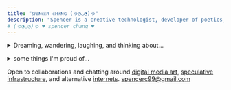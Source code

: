 ```yaml
---
title: "ꜱᴘᴇɴᴄᴇʀ ᴄʜᴀɴɢ (っ◔◡◔)っ"
description: "Spencer is a creative technologist, developer of poetics, and dream researcher in San Francisco. He creates playful and intimate software and words to imagine alternative futures of computing."
# (っ◔◡◔)っ ♥ spencer chang ♥
---
```

<p>
    <details>
        <summary>Dreaming, wandering, laughing, and thinking about...</summary>
        <div>
            <ul class="noPadding">
            <li>
                <b>creative agency</b> <br/> how we can give users more <a href="/posts/take-back-the-future-response">agency</a> in the software they use or are used by every day and what does a healthy relationship with <a href="/posts/technology-paradox">technology look like</a>?
            </li>
            <li>
                <b><a href="https://mmm.page/helena.soft_tech">soft tech</a></b> <br/> how do we create software that encourages tinkering and authentic expression, where making crazy connections is necessary rather than a nuisance?
            </li>
            <li>
                <b>people over systems</b> <br/> what sort of systems do we need to create a society that cares about enabling every person to live with the <a href="/experiments/100posts/privilege-of-dreams">privilege to pursue their dreams</a> and create something that they can truly own?
            </li>
            <li>
                <b>authentic <a href="/experiments/100posts/unstoppable-expression">expression</a></b> <br/> how do we create environments that provide a <a href="/experiments/100posts/low-pressure-contexts">low-pressure context</a> for people to fail and learn and scale that <a href="/experiments/100posts/trust">trust</a> beyond small local communities?
            </li>
            <li>
                <b>living fully</b> <br/> how do we live more fully and <a href="/experiments/100posts/intensity">intensely</a> and learn to trust ourselves to <a href="/experiments/100posts/opportunity">express ourselves</a> without caveats?
            </li>
            </ul>
        </div>
    </details>
</p>

<p id="expandingWork"></p>

<p id="expandingLikes"></p>


<script>
const workDescription =`
* I spend my days building
* tools for tinkers at <a id="coda" href="https://coda.io">Coda</a>,
  * tools for tinkers at <a id="coda" href="https://coda.io">Coda</a> (I built out our <a href="/posts/rituals-remixing">custom templates platform</a> and now work on the <a href="https://coda.io/packsbeta">Packs platform</a>),
    * tools for tinkers at <a id="coda" href="https://coda.io">Coda</a> (I built out our <a href="/posts/rituals-remixing">custom templates platform</a> and now work on <a href="https://coda.io/packsbeta">Packs platform</a> so that anyone can extend Coda's capabilities, maintaining an <a href="https://github.com/coda/packs-sdk">open-source SDK</a>),
* conjuring 
* soulful speculations of new futures at <a href="https://verses.xyz" id="verses">verses</a>, 
  * soulful speculations of new futures at <a href="https://verses.xyz" id="verses">verses</a> (I recently co-stewarded the creation of <b  id="pluriverse"><a href="https://pluriverse.world">pluriverse.world</a></b>),
* exploring what a new internet of <a id="tinyInternets" href="https://tiny-inter.net/">𝓽𝓲𝓷𝔂 𝓲𝓷𝓽𝓮𝓻𝓷𝓮𝓽𝓼</a> looks like
  * exploring what a new internet of <a id="tinyInternets" href="https://tiny-inter.net/">𝓽𝓲𝓷𝔂 𝓲𝓷𝓽𝓮𝓻𝓷𝓮𝓽𝓼</a>, one where <a href="https://open.substack.com/pub/spencerchang/p/ti-01-our-internet">we can make homes</a>, looks like
    * exploring what a new internet of <a id="tinyInternets" href="https://tiny-inter.net/">𝓽𝓲𝓷𝔂 𝓲𝓷𝓽𝓮𝓻𝓷𝓮𝓽𝓼</a>, one where <a href="https://open.substack.com/pub/spencerchang/p/ti-01-our-internet">we can make homes</a> and relate to others in ways that cultivate a communal space, looks like
* and exploring poetry, through writing, art, and
* software.
  * open
    * open, playful
      * open, playful, and empowering
  * software (like this <a href="https://github.com/jackyzha0/telescopic-text">expanding text</a> and <a href="">shapeshifting poem</a>).
    * software (like this <a href="">expanding text</a> and <a href="/posts/boundless-shapeshifters">shapeshifting poem</a> or my <a href="/fits">fits stream</a>).
`;
let node = createTelescopicTextFromBulletedList(workDescription, {textMode: TextMode.Html});
const container = document.getElementById("expandingWork")
container.appendChild(node);
// TODO: can you add hover tooltips with images and previews?
// const likesDescription = `
// * I enjoy 
// * writing,
//   * <a href="/posts">writing</a> (<a href="https://spencerchang.substack.com/">personal essays</a>, software visions, poetry, and a mix of all of the above),
//     * <a href="/posts">writing</a> (<a href="https://spencerchang.substack.com/">personal essays</a>, software visions, poetry. check out my <a href="/experiments/100posts">100 posts</a> experiment, my <a href="/posts/boundless-shapeshifters">shapeshifting poem</a> or my <a href="https://spencerchang.substack.com/p/ti-01-our-internet">internet manifesto</a>),
// * reading,
//   * <a href="https://www.goodreads.com/user/show/93224420-spencer-chang">reading</a> (spec fic, short fiction, and convivial software thoughts),
// * and 
// * eating. 
//   * eating (and sharing to try more things!).
// * I also enjoy experimenting with <a href="/fits">fashion</a>, 
// * dancing,
//   * dancing (both in my room, around the kitchen, and in quiet corners of public spaces),
// * <a href="/photos">capturing moments</a>, and being 
// * in nature.
//   * in nature (or just generally exploring this beautiful world).
// `;
// TODO: support descriptors for each in the list, and have a way to "ellipsis" to add a new of the top level one
// 'in my room', 'snuggled in quiet corners', 'in public parks'
let likes = [
  ['writing'],
  ['reading'],
  ['eating'],
  ['dressing up'],
  ['dancing'],      
  ['paying attention'],      
  ['wondering'],      
  ['wandering'],      
  ['daydreaming'],      
  ['capturing moments'],
  ['being in nature'],
  ['loving people'],
  ['sipping water'],
  ['loving life'],
  ['cracking my joints'],
  ['watermelon on a hot day'],
  ['recognizing constellations'],
  ['the city skyline at night'],
  ['uncontrollable crying'],
  ['creating magic'],
  ['experimenting'],
  ['speculative infrastructure'],
  ['computational poetry'],
  ['creative technology'],
  ['agencyful computation'],
  ['alternative futures'],
  ['playful tools'],
  ['evocative writing'],
  ['imaginative fiction'],
  ['wonder'],
  ['tools for wonder'],
  ['everyday beauty'],
  ['accessible magic'],
  ['cybernetic ecology'],
  ['pluriversality'],
]
const enjoyPrompt = `<a href="https://coda.io/form/spencers-enjoy-list_dGFsXoodVB1">what do you think I'll like?</a>`;
// randomize likes
likes = likes.sort(() => Math.random() - 0.5);
likes.splice(4, 0, [enjoyPrompt]);
let likeExpandedIdx = 0;

function createLikeNode(like) {
  const likeNode = document.createElement("span");
  likeNode.innerHTML = `${like}`;
  if (likeExpandedIdx < likes.length - 1) {
    likeNode.innerHTML += ', ';
  }
  return likeNode;
}
// const likesNode = createTelescopicTextFromBulletedList(likesDescription, {textMode: TextMode.Html});
// const likesContainer = document.getElementById("expandingLikes")
// likesContainer.appendChild(likesNode);
const likesNode = document.createElement("div");
likesNode.id = 'telescope';
const onMoreNode = document.createElement("span");
onMoreNode.innerHTML = '...';
onMoreNode.addEventListener('click', onClickMore);
const likesContainer = document.getElementById("expandingLikes")
likesContainer.appendChild(likesNode);
likesNode.appendChild(document.createTextNode('A non-exhaustive list of the things I enjoy:'))
likesNode.appendChild(document.createElement("br"))
likesNode.appendChild(onMoreNode);
onMoreNode.classList.add("details");
onMoreNode.classList.add("close");


function onClickMore() {
  const likeNode = createLikeNode(likes[likeExpandedIdx]);
  likesNode.insertBefore(likeNode, onMoreNode);
  likeExpandedIdx++;
  if (likeExpandedIdx === likes.length) {
    onMoreNode.remove();
    return;
  }
}
onClickMore();

</script>

<p>
    <details>
    <summary>some things I'm proud of...</summary>
    <div>
        <ul class="noPadding">
        <li><a href="https://coda.io/packs">Packs Ecosystem</a>: A platform and ecosystem for extending the functionality of Coda by 
        connecting to external services and taking action on data. Makes Coda better achieve a promise of interoperability and being an operating layer on top of all your existing data from anywhere.</li>
        <li><a href="https://pluriverse.world">Towards a Digital Pluriverse</a>: An interactive, participatory essay proposing the "pluriverse" as a new banner for the community to rally around for how we look at imagining a "new web." It is co-created with visitors and readers of the site.</li>
        <li><a href="https://coda.io/@steve/meet-custom-templates">Custom Templates</a>: empowered anyone to create a template on Coda, a reusable and shareable set of components, to streamline common workflows, share personal tools with their team, and adopt practices from the wider community in their own doc.</li>
        <li><a href="https://tiny-inter.net">tiny internets</a>: a research inquiry on what does a more natural, soft, and quiet internet look like, one where public spaces are actively shaped by us to not only use but live in? Explored during the Interact Residency and created browser extension explroing different avenues for intimacy with beta users, including digital geocaching, commuting, and time capsules.</li>
        <li><a href="/posts/everyday-magic">Everyday Magic</a> essay for <a href="https://reboothq.substack.com/">reboot</a> on the magic of the technology and why we need to and how we make it accessible to everyone.</li>
        <li><a href="/experiments/100posts">100 mini-essays</a>: A collection of 100 posts I've written in 2021, comprising personal essays, poems, short stories, and more.</li>
        <li>My <a href="/fits">Fits Stream</a>, an auto-stream of my daily outfits.</li>
        </ul>
    </div>
    </details>
</p>

<!-- TODO: make an art page -->
Open to collaborations and chatting around <a href="https://coda.io/@spencer/tiny-internets/public-presentations-39">digital media art</a>, <a href="/experiments/100posts/future-of-tools/">speculative infrastructure</a>, and alternative <a href="https://tiny-inter.net/">internets</a>. 
spencerc99@gmail.com
